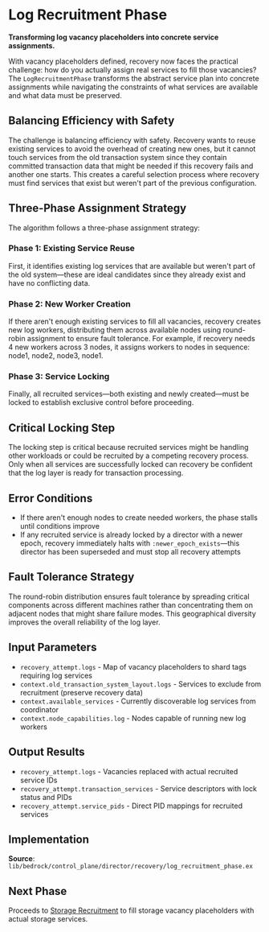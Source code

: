 # Log Recruitment Phase

**Transforming log vacancy placeholders into concrete service assignments.**

With vacancy placeholders defined, recovery now faces the practical challenge: how do you actually assign real services to fill those vacancies? The `LogRecruitmentPhase` transforms the abstract service plan into concrete assignments while navigating the constraints of what services are available and what data must be preserved.

## Balancing Efficiency with Safety

The challenge is balancing efficiency with safety. Recovery wants to reuse existing services to avoid the overhead of creating new ones, but it cannot touch services from the old transaction system since they contain committed transaction data that might be needed if this recovery fails and another one starts. This creates a careful selection process where recovery must find services that exist but weren't part of the previous configuration.

## Three-Phase Assignment Strategy

The algorithm follows a three-phase assignment strategy:

### Phase 1: Existing Service Reuse
First, it identifies existing log services that are available but weren't part of the old system—these are ideal candidates since they already exist and have no conflicting data.

### Phase 2: New Worker Creation  
If there aren't enough existing services to fill all vacancies, recovery creates new log workers, distributing them across available nodes using round-robin assignment to ensure fault tolerance. For example, if recovery needs 4 new workers across 3 nodes, it assigns workers to nodes in sequence: node1, node2, node3, node1.

### Phase 3: Service Locking
Finally, all recruited services—both existing and newly created—must be locked to establish exclusive control before proceeding.

## Critical Locking Step

The locking step is critical because recruited services might be handling other workloads or could be recruited by a competing recovery process. Only when all services are successfully locked can recovery be confident that the log layer is ready for transaction processing.

## Error Conditions

- If there aren't enough nodes to create needed workers, the phase stalls until conditions improve
- If any recruited service is already locked by a director with a newer epoch, recovery immediately halts with `:newer_epoch_exists`—this director has been superseded and must stop all recovery attempts

## Fault Tolerance Strategy

The round-robin distribution ensures fault tolerance by spreading critical components across different machines rather than concentrating them on adjacent nodes that might share failure modes. This geographical diversity improves the overall reliability of the log layer.

## Input Parameters

- `recovery_attempt.logs` - Map of vacancy placeholders to shard tags requiring log services
- `context.old_transaction_system_layout.logs` - Services to exclude from recruitment (preserve recovery data)  
- `context.available_services` - Currently discoverable log services from coordinator
- `context.node_capabilities.log` - Nodes capable of running new log workers

## Output Results

- `recovery_attempt.logs` - Vacancies replaced with actual recruited service IDs
- `recovery_attempt.transaction_services` - Service descriptors with lock status and PIDs
- `recovery_attempt.service_pids` - Direct PID mappings for recruited services

## Implementation

**Source**: `lib/bedrock/control_plane/director/recovery/log_recruitment_phase.ex`

## Next Phase

Proceeds to [Storage Recruitment](07-storage-recruitment.md) to fill storage vacancy placeholders with actual storage services.